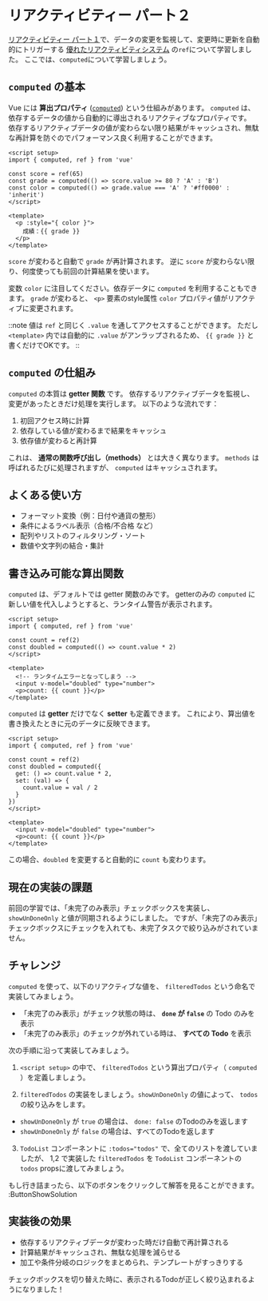 # リアクティビティー パート２

[リアクティビティー パート１](reactivity-1)で、データの変更を監視して、変更時に更新を自動的にトリガーする [優れたリアクティビティシステム](https://ja.vuejs.org/guide/essentials/reactivity-fundamentals) の`ref`について学習しました。
ここでは、`computed`について学習しましょう。

## `computed` の基本

Vue には **算出プロパティ** ([`computed`](https://ja.vuejs.org/api/reactivity-core.html#computed)) という仕組みがあります。
`computed` は、依存するデータの値から自動的に導出されるリアクティブなプロパティです。
依存するリアクティブデータの値が変わらない限り結果がキャッシュされ、無駄な再計算を防ぐのでパフォーマンス良く利用することができます。

```vue
<script setup>
import { computed, ref } from 'vue'

const score = ref(65)
const grade = computed(() => score.value >= 80 ? 'A' : 'B')
const color = computed(() => grade.value === 'A' ? '#ff0000' : 'inherit')
</script>

<template>
  <p :style="{ color }">
    成績：{{ grade }}
  </p>
</template>
```

`score` が変わると自動で `grade` が再計算されます。
逆に `score` が変わらない限り、何度使っても前回の計算結果を使います。

変数 `color` に注目してください。依存データに `computed` を利用することもできます。
`grade` が変わると、 `<p>` 要素のstyle属性 `color` プロパティ値がリアクティブに変更されます。

::note
値は `ref` と同じく `.value` を通してアクセスすることができます。
ただし `<template>` 内では自動的に `.value` がアンラップされるため、 `{{ grade }}` と書くだけでOKです。
::

## `computed` の仕組み

`computed` の本質は **getter 関数** です。
依存するリアクティブデータを監視し、変更があったときだけ処理を実行します。
以下のような流れです：

1. 初回アクセス時に計算
2. 依存している値が変わるまで結果をキャッシュ
3. 依存値が変わると再計算

これは、 **通常の関数呼び出し（methods）** とは大きく異なります。 `methods` は呼ばれるたびに処理されますが、 `computed` はキャッシュされます。

## よくある使い方

- フォーマット変換（例：日付や通貨の整形）
- 条件によるラベル表示（合格/不合格 など）
- 配列やリストのフィルタリング・ソート
- 数値や文字列の結合・集計

## 書き込み可能な算出関数

`computed` は、デフォルトでは getter 関数のみです。
getterのみの `computed` に新しい値を代入しようとすると、ランタイム警告が表示されます。

```vue
<script setup>
import { computed, ref } from 'vue'

const count = ref(2)
const doubled = computed(() => count.value * 2)
</script>

<template>
  <!-- ランタイムエラーとなってしまう -->
  <input v-model="doubled" type="number">
  <p>count: {{ count }}</p>
</template>
```

`computed` は **getter** だけでなく **setter** も定義できます。
これにより、算出値を書き換えたときに元のデータに反映できます。

```vue
<script setup>
import { computed, ref } from 'vue'

const count = ref(2)
const doubled = computed({
  get: () => count.value * 2,
  set: (val) => {
    count.value = val / 2
  }
})
</script>

<template>
  <input v-model="doubled" type="number">
  <p>count: {{ count }}</p>
</template>
```

この場合、`doubled` を変更すると自動的に `count` も変わります。

## 現在の実装の課題

前回の学習では、「未完了のみ表示」チェックボックスを実装し、`showUnDoneOnly` と値が同期されるようにしました。
ですが、「未完了のみ表示」チェックボックスにチェックを入れても、未完了タスクで絞り込みがされていません。

## チャレンジ

`computed` を使って、以下のリアクティブな値を、 `filteredTodos` という命名で実装してみましょう。

- 「未完了のみ表示」がチェック状態の時は、 **`done` が `false`** の Todo のみを表示
- 「未完了のみ表示」のチェックが外れている時は、 **すべての Todo** を表示

次の手順に沿って実装してみましょう。

1. `<script setup>` の中で、 `filteredTodos` という算出プロパティ（ `computed` ）を定義しましょう。

2. `filteredTodos` の実装をしましょう。`showUnDoneOnly` の値によって、 `todos` の絞り込みをします。

- `showUnDoneOnly` が `true` の場合は、 `done: false` のTodoのみを返します
- `showUnDoneOnly` が `false` の場合は、すべてのTodoを返します

3. `TodoList` コンポーネントに `:todos="todos"` で、全てのリストを渡していましたが、
   1,2 で実装した `filteredTodos` を `TodoList` コンポーネントの `todos` propsに渡してみましょう。

もし行き詰まったら、以下のボタンをクリックして解答を見ることができます。
:ButtonShowSolution

## 実装後の効果

- 依存するリアクティブデータが変わった時だけ自動で再計算される
- 計算結果がキャッシュされ、無駄な処理を減らせる
- 加工や条件分岐のロジックをまとめられ、テンプレートがすっきりする

チェックボックスを切り替えた時に、表示されるTodoが正しく絞り込まれるようになりました！
